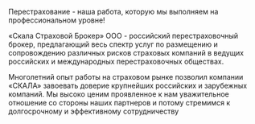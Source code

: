 Перестрахование - наша работа, которую мы выполняем  на профессиональном уровне!

«Скала Страховой Брокер» ООО - российский перестраховочный брокер,
предлагающий весь спектр услуг по размещению и сопровождению различных рисков страховых компаний
в ведущих российских и международных перестраховочных обществах.

Многолетний опыт работы на страховом рынке позволил компании «СКАЛА» завоевать доверие крупнейших российских и зарубежных компаний.
Мы высоко ценим проявленное к нам уважительное  отношение со стороны наших партнеров и потому стремимся к  долгосрочному
и эффективному сотрудничеству
